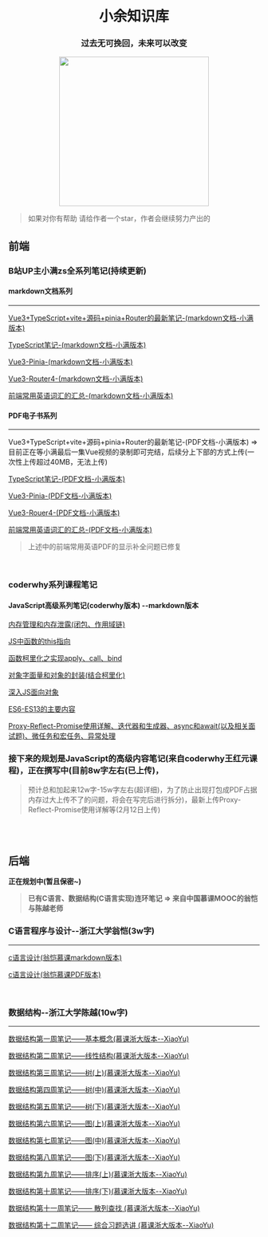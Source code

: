 <div align="center">
    <h1 size="100">小余知识库</h1>
</div>



<div align="center">
    <h3 size="100">过去无可挽回，未来可以改变</h3>
</div>

<div align="center">
    <img src="https://xingqiu-tuchuang-1256524210.cos.ap-shanghai.myqcloud.com/xiaoyu925/XiaoYu-image.png" width="300px">
</div>

> 如果对你有帮助 请给作者一个star，作者会继续努力产出的
## 前端

### B站UP主小满zs全系列笔记(持续更新)
#### markdown文档系列
---

[Vue3+TypeScript+vite+源码+pinia+Router的最新笔记-(markdown文档-小满版本)](https://github.com/2002XiaoYu/Latest-front-end-Notes/blob/main/Vue3——基础内容部分(小满版本).md)

[TypeScript笔记-(markdown文档-小满版本)](https://github.com/2002XiaoYu/Latest-front-end-Notes/blob/main/TypeScript基础笔记(小满版本).md)

[Vue3-Pinia-(markdown文档-小满版本)](https://github.com/2002XiaoYu/Latest-front-end-Notes/blob/main/Vue3——pinia部分(小满版本).md)

[Vue3-Router4-(markdown文档-小满版本)](https://github.com/2002XiaoYu/Latest-front-end-Notes/blob/main/Vue3%E2%80%94%E2%80%94Router4%E6%95%99%E7%A8%8B(%E5%B0%8F%E6%BB%A1%E7%89%88%E6%9C%AC).md)

[前端常用英语词汇的汇总-(markdown文档-小满版本)](https://github.com/2002XiaoYu/Latest-front-end-Notes/blob/main/前端常用英语汇总.md)

#### PDF电子书系列
---

Vue3+TypeScript+vite+源码+pinia+Router的最新笔记-(PDF文档-小满版本) => 目前正在等小满最后一集Vue视频的录制即可完结，后续分上下部的方式上传(一次性上传超过40MB，无法上传)

[TypeScript笔记-(PDF文档-小满版本)](https://github.com/2002XiaoYu/Latest-front-end-Notes/blob/main/TypeScript基础笔记(小满版本).pdf)

[Vue3-Pinia-(PDF文档-小满版本)](https://github.com/2002XiaoYu/Latest-front-end-Notes/blob/main/Vue3——pinia部分(小满版本).pdf)

[Vue3-Rouer4-(PDF文档-小满版本)](https://github.com/2002XiaoYu/Latest-front-end-Notes/blob/main/Vue3%E2%80%94%E2%80%94Router4%E6%95%99%E7%A8%8B(%E5%B0%8F%E6%BB%A1%E7%89%88%E6%9C%AC).pdf)

[前端常用英语词汇的汇总-(PDF文档-小满版本)](https://github.com/2002XiaoYu/Latest-front-end-Notes/blob/main/前端常用英语汇总.pdf)

> 上述中的前端常用英语PDF的显示补全问题已修复

<br/>

### coderwhy系列课程笔记

#### JavaScript高级系列笔记(coderwhy版本) --markdown版本

[内存管理和内存泄露(闭包、作用域链)](https://github.com/2002XiaoYu/Latest-front-end-Notes/blob/main/coderwhy%E7%9A%84JS%E9%AB%98%E7%BA%A7%E7%AC%94%E8%AE%B0/%E5%86%85%E5%AD%98%E7%AE%A1%E7%90%86%E5%92%8C%E5%86%85%E5%AD%98%E6%B3%84%E9%9C%B2(%E9%97%AD%E5%8C%85%E3%80%81%E4%BD%9C%E7%94%A8%E5%9F%9F%E9%93%BE).md)

[JS中函数的this指向](https://github.com/2002XiaoYu/Latest-front-end-Notes/blob/main/coderwhy%E7%9A%84JS%E9%AB%98%E7%BA%A7%E7%AC%94%E8%AE%B0/JS%E4%B8%AD%E5%87%BD%E6%95%B0%E7%9A%84this%E6%8C%87%E5%90%91.md)

[函数柯里化之实现apply、call、bind](https://github.com/2002XiaoYu/Latest-front-end-Notes/blob/main/coderwhy%E7%9A%84JS%E9%AB%98%E7%BA%A7%E7%AC%94%E8%AE%B0/%E5%87%BD%E6%95%B0%E6%9F%AF%E9%87%8C%E5%8C%96.md)

[对象字面量和对象的封装(结合柯里化)](https://github.com/2002XiaoYu/Latest-front-end-Notes/blob/main/coderwhy%E7%9A%84JS%E9%AB%98%E7%BA%A7%E7%AC%94%E8%AE%B0/%E5%AF%B9%E8%B1%A1%E5%AD%97%E9%9D%A2%E9%87%8F%E5%92%8C%E5%AF%B9%E8%B1%A1%E7%9A%84%E5%B0%81%E8%A3%85(%E7%BB%93%E5%90%88%E6%9F%AF%E9%87%8C%E5%8C%96).md)

[深入JS面向对象](https://github.com/2002XiaoYu/Latest-front-end-Notes/blob/main/coderwhy%E7%9A%84JS%E9%AB%98%E7%BA%A7%E7%AC%94%E8%AE%B0/%E6%B7%B1%E5%85%A5JS%E9%9D%A2%E5%90%91%E5%AF%B9%E8%B1%A1(%E5%8E%9F%E5%9E%8B-%E7%BB%A7%E6%89%BF).md)

[ES6-ES13的主要内容](https://github.com/2002XiaoYu/Latest-front-end-Notes/blob/main/coderwhy%E7%9A%84JS%E9%AB%98%E7%BA%A7%E7%AC%94%E8%AE%B0/JS%E9%AB%98%E7%BA%A7%E7%AC%94%E8%AE%B0%20-%20coderwhy(ES6-ES13).md)

[Proxy-Reflect-Promise使用详解、迭代器和生成器、async和await(以及相关面试题)、微任务和宏任务、异常处理](https://github.com/2002XiaoYu/Latest-front-end-Notes/blob/main/coderwhy%E7%9A%84JS%E9%AB%98%E7%BA%A7%E7%AC%94%E8%AE%B0/Proxy-Reflect-Promise%E4%BD%BF%E7%94%A8%E8%AF%A6%E8%A7%A3(coderwhy).md)

### 接下来的规划是JavaScript的高级内容笔记(来自coderwhy王红元课程)，正在撰写中(目前8w字左右(已上传)，
> 预计总和加起来12w字-15w字左右(超详细)，为了防止出现打包成PDF占据内存过大上传不了的问题，将会在写完后进行拆分)，最新上传Proxy-Reflect-Promise使用详解等(2月12日上传)



<br/><br/>
## 后端
**正在规划中(暂且保密~)**

> **已有C语言、数据结构(C语言实现)连环笔记 => 来自中国慕课MOOC的翁恺与陈越老师**

### C语言程序与设计--浙江大学翁恺(3w字)

---

[c语言设计(翁恺慕课markdown版本)](https://github.com/2002XiaoYu/C-and-DataStructure-Notes/blob/main/C%E8%AF%AD%E8%A8%80%E7%AC%94%E8%AE%B0(%E7%BF%81%E6%81%BA%E7%89%88%E6%9C%AC).md)

[c语言设计(翁恺慕课PDF版本)](https://github.com/2002XiaoYu/C-and-DataStructure-Notes/blob/main/C%E8%AF%AD%E8%A8%80%E7%AC%94%E8%AE%B0(%E7%BF%81%E6%81%BA%E7%89%88%E6%9C%AC).pdf)

<br/>

### 数据结构--浙江大学陈越(10w字)

---

[数据结构第一周笔记——基本概念(慕课浙大版本--XiaoYu)](https://github.com/2002XiaoYu/C-and-DataStructure-Notes/blob/main/%E6%95%B0%E6%8D%AE%E7%BB%93%E6%9E%84%E7%AC%AC%E4%B8%80%E5%91%A8%E7%AC%94%E8%AE%B0%E2%80%94%E2%80%94%E5%9F%BA%E6%9C%AC%E6%A6%82%E5%BF%B5(%E6%85%95%E8%AF%BE%E6%B5%99%E5%A4%A7%E7%89%88%E6%9C%AC--XiaoYu).md)

[数据结构第二周笔记——线性结构(慕课浙大版本--XiaoYu)](https://github.com/2002XiaoYu/C-and-DataStructure-Notes/blob/main/%E6%95%B0%E6%8D%AE%E7%BB%93%E6%9E%84%E7%AC%AC%E4%BA%8C%E5%91%A8%E7%AC%94%E8%AE%B0%E2%80%94%E2%80%94%E7%BA%BF%E6%80%A7%E7%BB%93%E6%9E%84(%E6%85%95%E8%AF%BE%E6%B5%99%E5%A4%A7%E7%89%88%E6%9C%AC--XiaoYu).md)

[数据结构第三周笔记——树(上)(慕课浙大版本--XiaoYu)](https://github.com/2002XiaoYu/C-and-DataStructure-Notes/blob/main/%E6%95%B0%E6%8D%AE%E7%BB%93%E6%9E%84%E7%AC%AC%E4%B8%89%E5%91%A8%E7%AC%94%E8%AE%B0%E2%80%94%E2%80%94%E6%A0%91(%E4%B8%8A)(%E6%85%95%E8%AF%BE%E6%B5%99%E5%A4%A7%E7%89%88%E6%9C%AC--XiaoYu).md)

[数据结构第四周笔记——树(中)(慕课浙大版本--XiaoYu)](https://github.com/2002XiaoYu/C-and-DataStructure-Notes/blob/main/%E6%95%B0%E6%8D%AE%E7%BB%93%E6%9E%84%E7%AC%AC%E5%9B%9B%E5%91%A8%E7%AC%94%E8%AE%B0%E2%80%94%E2%80%94%E6%A0%91(%E4%B8%AD)(%E6%85%95%E8%AF%BE%E6%B5%99%E5%A4%A7%E7%89%88%E6%9C%AC--XiaoYu).md)

[数据结构第五周笔记——树(下)(慕课浙大版本--XiaoYu)](https://github.com/2002XiaoYu/C-and-DataStructure-Notes/blob/main/%E6%95%B0%E6%8D%AE%E7%BB%93%E6%9E%84%E7%AC%AC%E4%BA%94%E5%91%A8%E7%AC%94%E8%AE%B0%E2%80%94%E2%80%94%E6%A0%91(%E4%B8%8B)(%E6%85%95%E8%AF%BE%E6%B5%99%E5%A4%A7%E7%89%88%E6%9C%AC--XiaoYu).md)

[数据结构第六周笔记——图(上)(慕课浙大版本--XiaoYu)](https://github.com/2002XiaoYu/C-and-DataStructure-Notes/blob/main/%E6%95%B0%E6%8D%AE%E7%BB%93%E6%9E%84%E7%AC%AC%E5%85%AD%E5%91%A8%E7%AC%94%E8%AE%B0%E2%80%94%E2%80%94%E5%9B%BE(%E4%B8%8A)(%E6%85%95%E8%AF%BE%E6%B5%99%E5%A4%A7%E7%89%88%E6%9C%AC--XiaoYu).md)

[数据结构第七周笔记——图(中)(慕课浙大版本--XiaoYu)](https://github.com/2002XiaoYu/C-and-DataStructure-Notes/blob/main/%E6%95%B0%E6%8D%AE%E7%BB%93%E6%9E%84%E7%AC%AC%E4%B8%83%E5%91%A8%E7%AC%94%E8%AE%B0%E2%80%94%E2%80%94%E5%9B%BE(%E4%B8%AD)(%E6%85%95%E8%AF%BE%E6%B5%99%E5%A4%A7%E7%89%88%E6%9C%AC--XiaoYu).md)

[数据结构第八周笔记——图(下)(慕课浙大版本--XiaoYu)](https://github.com/2002XiaoYu/C-and-DataStructure-Notes/blob/main/%E6%95%B0%E6%8D%AE%E7%BB%93%E6%9E%84%E7%AC%AC%E5%85%AB%E5%91%A8%E7%AC%94%E8%AE%B0%E2%80%94%E2%80%94%E5%9B%BE(%E4%B8%8B)(%E6%85%95%E8%AF%BE%E6%B5%99%E5%A4%A7%E7%89%88%E6%9C%AC--XiaoYu).md)

[数据结构第九周笔记——排序(上)(慕课浙大版本--XiaoYu)](https://github.com/2002XiaoYu/C-and-DataStructure-Notes/blob/main/%E6%95%B0%E6%8D%AE%E7%BB%93%E6%9E%84%E7%AC%AC%E4%B9%9D%E5%91%A8%E7%AC%94%E8%AE%B0%E2%80%94%E2%80%94%E6%8E%92%E5%BA%8F(%E4%B8%8A)(%E6%85%95%E8%AF%BE%E6%B5%99%E5%A4%A7%E7%89%88%E6%9C%AC--XiaoYu).md)

[数据结构第十周笔记——排序(下)(慕课浙大版本--XiaoYu)](https://github.com/2002XiaoYu/C-and-DataStructure-Notes/blob/main/%E6%95%B0%E6%8D%AE%E7%BB%93%E6%9E%84%E7%AC%AC%E5%8D%81%E5%91%A8%E7%AC%94%E8%AE%B0%E2%80%94%E2%80%94%E6%8E%92%E5%BA%8F(%E4%B8%8B)(%E6%85%95%E8%AF%BE%E6%B5%99%E5%A4%A7%E7%89%88%E6%9C%AC--XiaoYu).md)

[数据结构第十一周笔记—— 散列查找 (慕课浙大版本--XiaoYu)](https://github.com/2002XiaoYu/C-and-DataStructure-Notes/blob/main/%E6%95%B0%E6%8D%AE%E7%BB%93%E6%9E%84%E7%AC%AC%E5%8D%81%E4%B8%80%E5%91%A8%E7%AC%94%E8%AE%B0%E2%80%94%E2%80%94%20%E6%95%A3%E5%88%97%E6%9F%A5%E6%89%BE%20(%E6%85%95%E8%AF%BE%E6%B5%99%E5%A4%A7%E7%89%88%E6%9C%AC--XiaoYu).md)

[数据结构第十二周笔记—— 综合习题选讲 (慕课浙大版本--XiaoYu)](https://github.com/2002XiaoYu/C-and-DataStructure-Notes/blob/main/%E6%95%B0%E6%8D%AE%E7%BB%93%E6%9E%84%E7%AC%AC%E5%8D%81%E4%BA%8C%E5%91%A8%E7%AC%94%E8%AE%B0%E2%80%94%E2%80%94%20%E7%BB%BC%E5%90%88%E4%B9%A0%E9%A2%98%E9%80%89%E8%AE%B2%20(%E6%85%95%E8%AF%BE%E6%B5%99%E5%A4%A7%E7%89%88%E6%9C%AC--XiaoYu).md)

